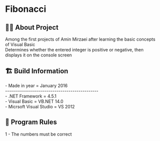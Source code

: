 # Fibonacci


<h2> 👨‍💻 About Project</h2>
Among the first projects of Amin Mirzaei after learning the basic concepts of Visual Basic <br />
Determines whether the entered integer is positive or negative, then displays it on the console screen <br />


<h2> 🏗 Build Information</h2>
- Made in year = January 2016 <br />
----------------------------------------------- <br />
- .NET Framework =  4.5.1 <br />
- Visual Basic = VB.NET 14.0 <br />
- Micrsoft Visual Studio = VS 2012 <br />

<h2> 📜 Program Rules</h2>
1 - The numbers must be correct<br />
